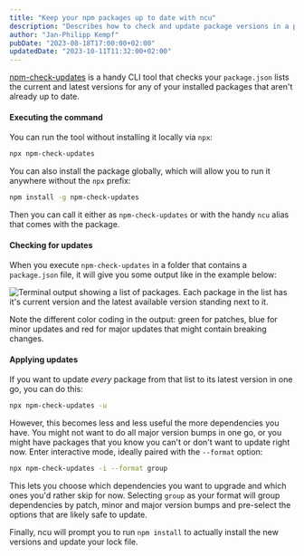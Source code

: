 ```yaml
---
title: "Keep your npm packages up to date with ncu"
description: "Describes how to check and update package versions in a package.json file using a CLI tool called npm-check-updates."
author: "Jan-Philipp Kempf"
pubDate: "2023-08-18T17:00:00+02:00"
updatedDate: "2023-10-11T11:32:00+02:00"
---
```


[npm-check-updates](https://www.npmjs.com/package/npm-check-updates) is a handy CLI tool that checks your `package.json` lists the current and latest versions for any of your installed packages that aren't already up to date.

#### Executing the command

You can run the tool without installing it locally via `npx`:

```bash
npx npm-check-updates
```

You can also install the package globally, which will allow you to run it anywhere without the `npx` prefix:

```bash
npm install -g npm-check-updates
```

Then you can call it either as `npm-check-updates` or with the handy `ncu` alias that comes with the package.

#### Checking for updates

When you execute `npm-check-updates` in a folder that contains a `package.json` file, it will give you some output like in the example below:

![Terminal output showing a list of packages. Each package in the list has it's current version and the latest available version standing next to it.](/tech-tips/npm-check-updates-output.webp)</figure>

Note the different color coding in the output: green for patches, blue for minor updates and red for major updates that might contain breaking changes.

#### Applying updates

If you want to update _every_ package from that list to its latest version in one go, you can do this:

```bash
npx npm-check-updates -u
```

However, this becomes less and less useful the more dependencies you have. You might not want to do all major version bumps in one go, or you might have packages that you know you can't or don't want to update right now. Enter interactive mode, ideally paired with the `--format` option:

```bash
npx npm-check-updates -i --format group
```

This lets you choose which dependencies you want to upgrade and which ones you'd rather skip for now. Selecting `group` as your format will group dependencies by patch, minor and major version bumps and pre-select the options that are likely safe to update.

Finally, ncu will prompt you to run `npm install` to actually install the new versions and update your lock file.
